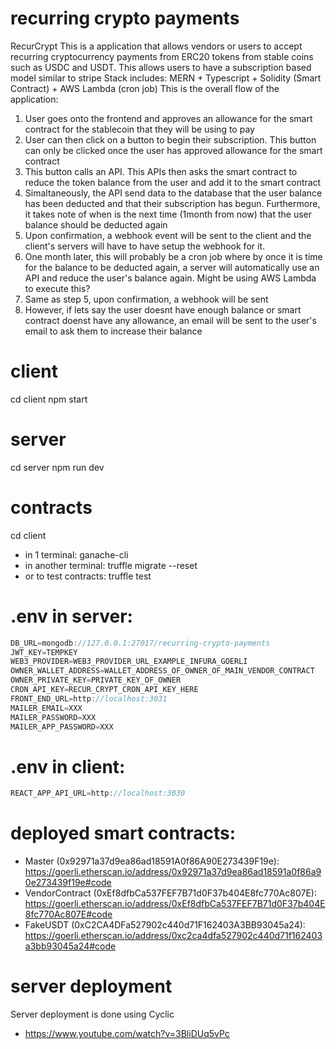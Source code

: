 # recurring crypto payments

RecurCrypt
This is a application that allows vendors or users to accept recurring cryptocurrency payments from ERC20 tokens from stable coins such as USDC and USDT.
This allows users to have a subscription based model similar to stripe
Stack includes: MERN + Typescript + Solidity (Smart Contract) + AWS Lambda (cron job)
This is the overall flow of the application:

1. User goes onto the frontend and approves an allowance for the smart contract for the stablecoin that they will be using to pay
2. User can then click on a button to begin their subscription. This button can only be clicked once the user has approved allowance for the smart contract
3. This button calls an API. This APIs then asks the smart contract to reduce the token balance from the user and add it to the smart contract
4. Simaltaneously, the API send data to the database that the user balance has been deducted and that their subscription has begun. Furthermore, it takes note of when is the next time (1month from now) that the user balance should be deducted again
5. Upon confirmation, a webhook event will be sent to the client and the client's servers will have to have setup the webhook for it.
6. One month later, this will probably be a cron job where by once it is time for the balance to be deducted again, a server will automatically use an API and reduce the user's balance again. Might be using AWS Lambda to execute this?
7. Same as step 5, upon confirmation, a webhook will be sent
8. However, if lets say the user doesnt have enough balance or smart contract doenst have any allowance, an email will be sent to the user's email to ask them to increase their balance

# client

cd client
npm start

# server

cd server
npm run dev

# contracts

cd client

- in 1 terminal: ganache-cli
- in another terminal: truffle migrate --reset
- or to test contracts: truffle test

# .env in server:

```Javascript
DB_URL=mongodb://127.0.0.1:27017/recurring-crypto-payments
JWT_KEY=TEMPKEY
WEB3_PROVIDER=WEB3_PROVIDER_URL_EXAMPLE_INFURA_GOERLI
OWNER_WALLET_ADDRESS=WALLET_ADDRESS_OF_OWNER_OF_MAIN_VENDOR_CONTRACT
OWNER_PRIVATE_KEY=PRIVATE_KEY_OF_OWNER
CRON_API_KEY=RECUR_CRYPT_CRON_API_KEY_HERE
FRONT_END_URL=http://localhost:3031
MAILER_EMAIL=XXX
MAILER_PASSWORD=XXX
MAILER_APP_PASSWORD=XXX
```

# .env in client:

```Javascript
REACT_APP_API_URL=http://localhost:3030
```

# deployed smart contracts:

- Master (0x92971a37d9ea86ad18591A0f86A90E273439F19e): https://goerli.etherscan.io/address/0x92971a37d9ea86ad18591a0f86a90e273439f19e#code
- VendorContract (0xEf8dfbCa537FEF7B71d0F37b404E8fc770Ac807E): https://goerli.etherscan.io/address/0xEf8dfbCa537FEF7B71d0F37b404E8fc770Ac807E#code
- FakeUSDT (0xC2CA4DFa527902c440d71F162403A3BB93045a24): https://goerli.etherscan.io/address/0xc2ca4dfa527902c440d71f162403a3bb93045a24#code

# server deployment

Server deployment is done using Cyclic

- https://www.youtube.com/watch?v=3BliDUq5vPc
